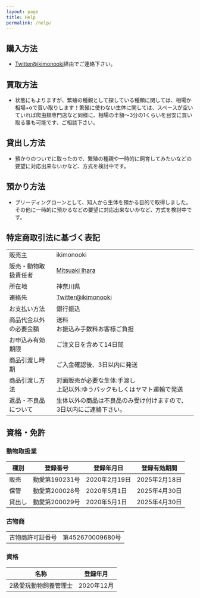 ```yaml
---
layout: page
title: Help
permalink: /help/
---
```


## 購入方法

* [Twitter@ikimonooki](https://twitter.com/ikimonooki)経由でご連絡下さい。

## 買取方法

* 状態にもよりますが、繁殖の種親として探している種類に関しては、相場か相場+αで買い取りします！繁殖に使わない生体に関しては、スペースが空いていれば爬虫類専門店など同様に、相場の半額〜3分の1くらいを目安に買い取る事も可能です、ご相談下さい。

## 貸出し方法

* 預かりのついでに取ったので、繁殖の種親や一時的に飼育してみたいなどの要望に対応出来ないかなど、方式を検討中です。

## 預かり方法

* ブリーディングローンとして、知人から生体を預かる目的で取得しました。その他に一時的に預かるなどの要望に対応出来ないかなど、方式を検討中です。

## 特定商取引法に基づく表記

|||
| ------- | ------- |
| 販売主 | ikimonooki |
| 販売・動物取扱責任者 | [Mitsuaki Ihara](https://about.me/mitsuaki1229) |
| 所在地 | 神奈川県 |
| 連絡先 | [Twitter@ikimonooki](https://twitter.com/ikimonooki) |
| お支払い方法 | 銀行振込 |
| 商品代金以外の必要金額 | 送料<br>お振込み手数料お客様ご負担 |
| お申込み有効期限 | ご注文日を含めて14日間 |
| 商品引渡し時期 | ご入金確認後、3日以内に発送 |
| 商品引渡し方法 | 対面販売が必要な生体:手渡し<br>上記以外:ゆうパックもしくはヤマト運輸で発送 |
| 返品・不良品について | 生体以外の商品は不良品のみ受け付けますので、3日以内にご連絡下さい。 |

## 資格・免許

### 動物取扱業

| 種別 | 登録番号 | 登録年月日 | 登録有効期間 |
| ------- | ------- | ------- | ------- |
| 販売 | 動愛第190231号 | 2020年2月19日 | 2025年2月18日 |
| 保管 | 動愛第200028号 | 2020年5月1日 | 2025年4月30日 |
| 貸出し | 動愛第200029号 | 2020年5月1日 | 2025年4月30日 |

### 古物商

|||
| ------- | ------- |
| 古物商許可証番号 | 第452670009680号 |

### 資格

| 名称 | 登録年月 |
| ------- | ------- |
| 2級愛玩動物飼養管理士 | 2020年12月 |
